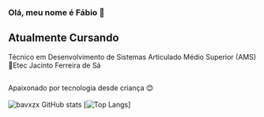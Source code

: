 ### Olá, meu nome é Fábio 👋

## Atualmente Cursando

Técnico em Desenvolvimento de Sistemas Articulado Médio Superior (AMS) <br>
📍Etec Jacinto Ferreira de Sá
##
Apaixonado por tecnologia desde criança 😊 <br><br>
![bavxzx GitHub stats](https://github-readme-stats.vercel.app/api?username=bavxzx&show_icons=true&theme=dark)
[![Top Langs](https://github-readme-stats.vercel.app/api/top-langs/?username=bavxzx&layout=donut-vertical&theme=dark)]
